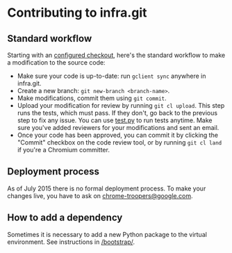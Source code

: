 # Contributing to infra.git

## Standard workflow

Starting with an [configured checkout](source.md), here's the standard workflow
to make a modification to the source code:

* Make sure your code is up-to-date: run `gclient sync` anywhere in
  infra.git.
* Create a new branch: `git new-branch <branch-name>`.
* Make modifications, commit them using `git commit`.
* Upload your modification for review by running `git cl upload`. This
  step runs the tests, which must pass. If they don't, go back to the
  previous step to fix any issue. You can use [test.py](../test.py) to run
  tests anytime. Make sure you've added reviewers for your modifications and
  sent an email.
* Once your code has been approved, you can commit it by clicking the
  "Commit" checkbox on the code review tool, or by running
  `git cl land` if you're a Chromium committer.

## Deployment process

As of July 2015 there is no formal deployment process. To make your
changes live, you have to ask on chrome-troopers@google.com.

## How to add a dependency

Sometimes it is necessary to add a new Python package to the virtual
environment. See instructions in [/bootstrap/](../bootstrap/README.md).
